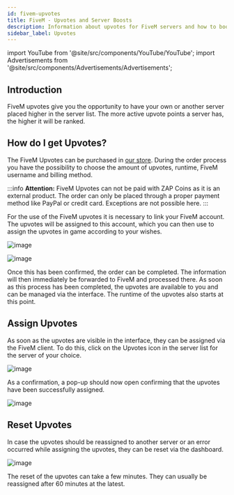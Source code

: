 ```yaml
---
id: fivem-upvotes
title: FiveM - Upvotes and Server Boosts
description: Information about upvotes for FiveM servers and how to boost your server in the server list - ZAP-Hosting.com documentation
sidebar_label: Upvotes
---
```


import YouTube from '@site/src/components/YouTube/YouTube';
import Advertisements from '@site/src/components/Advertisements/Advertisements';

## Introduction

FiveM upvotes give you the opportunity to have your own or another server placed higher in the server list. The more active upvote points a server has, the higher it will be ranked. 

<YouTube videoId="H-bdMJTQkSM" title="Get FiveM Upvotes FAST!" description="Feel like you understand better when you see things in action?  We’ve got you! Dive into our video that breaks it all down for you. Whether you're in a rush or just prefer to soak up information in the most engaging way possible!"/>


## How do I get Upvotes?

The FiveM Upvotes can be purchased in [our store](https://zap-hosting.com/en/shop/product/fivem-upvotes/). During the order process you have the possibility to choose the amount of upvotes, runtime, FiveM username and billing method. 

:::info
**Attention:** FiveM Upvotes can not be paid with ZAP Coins as it is an external product. The order can only be placed through a proper payment method like PayPal or credit card. Exceptions are not possible here.
:::

For the use of the FiveM upvotes it is necessary to link your FiveM account. The upvotes will be assigned to this account, which you can then use to assign the upvotes in game according to your wishes. 

![image](https://user-images.githubusercontent.com/13604413/159169065-88195fd0-38b7-41a9-8c55-c5515949b01b.png)

![image](https://user-images.githubusercontent.com/13604413/159169068-40b8ed7b-8db6-4b40-9402-6901bad43474.png)

Once this has been confirmed, the order can be completed. The information will then immediately be forwarded to FiveM and processed there. As soon as this process has been completed, the upvotes are available to you and can be managed via the interface. The runtime of the upvotes also starts at this point. 



## Assign Upvotes

As soon as the upvotes are visible in the interface, they can be assigned via the FiveM client. To do this, click on the Upvotes icon in the server list for the server of your choice. 

![image](https://user-images.githubusercontent.com/13604413/159169075-24cc8c15-9575-4661-b9ae-62d9d41474c1.png)



As a confirmation, a pop-up should now open confirming that the upvotes have been successfully assigned.  

![image](https://user-images.githubusercontent.com/13604413/159169077-9835d49f-7cb1-4c47-9426-60eb0a8bd74d.png)



## Reset Upvotes

In case the upvotes should be reassigned to another server or an error occurred while assigning the upvotes, they can be reset via the dashboard.

![image](https://user-images.githubusercontent.com/13604413/159169081-a8d3a1f5-ac6a-4902-a75f-98b7e478bd73.png)


The reset of the upvotes can take a few minutes. They can usually be reassigned after 60 minutes at the latest.
